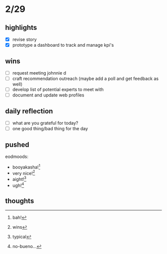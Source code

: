 # 2/29

## highlights
- [x] revise story
- [x] prototype a dashboard to track and manage kpi's

## wins
- [ ] request  meeting johnnie d
- [ ] craft recommendation outreach (maybe add a poll and get feedback as well)
- [ ] develop list of potential experts to meet with
- [ ] document and update web profiles

## daily reflection
- [ ] what are you grateful for today?
- [ ] one good thing/bad thing for the day

## pushed


eodmoods: 
- booyakasha![^1]
- very nice![^2]
- aight![^3]
- ugh![^4]

## thoughts




 [^1]: bah!
 [^2]: wins
 [^3]: typical
 [^4]: no-bueno...
